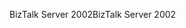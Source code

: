 <span data-ttu-id="b6b12-101">BizTalk Server 2002</span><span class="sxs-lookup"><span data-stu-id="b6b12-101">BizTalk Server 2002</span></span>